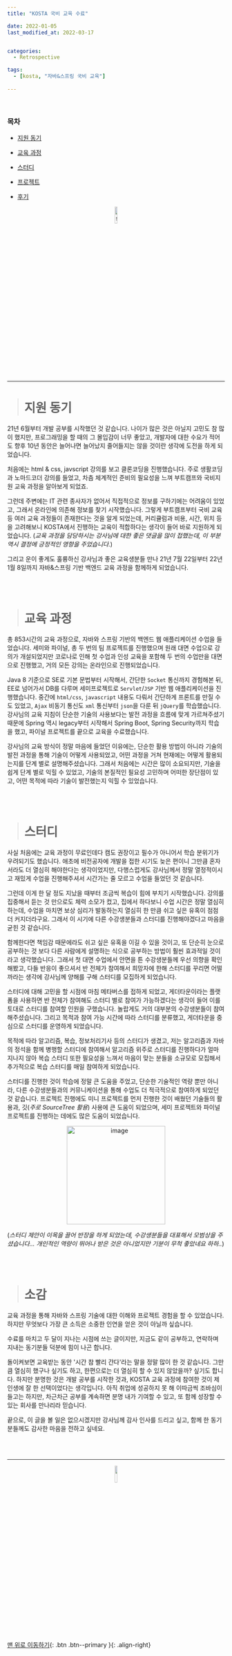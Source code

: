 ```yaml
---
title: "KOSTA 국비 교육 수료"

date: 2022-01-05
last_modified_at: 2022-03-17


categories:
  - Retrospective

tags:
  - [kosta, "자바&스프링 국비 교육"]
  
---
```


<br>

### 목차

- [지원 동기](#지원-동기)

- [교육 과정](#교육-과정)

- [스터디](#스터디)

- [프로젝트](#프로젝트)

- [후기](#후기)

<p align="center"><img src="https://user-images.githubusercontent.com/70495425/131687801-2b295fb7-6e22-4e70-a1ef-a7dc85b96796.png" alt="sun cloud" height="10%" width="10%" /></p>

---  

> # 지원 동기

21년 6월부터 개발 공부를 시작했던 것 같습니다. 나이가 많은 것은 아닐지 고민도 참 많이 했지만, 프로그래밍을 할 때의 그 몰입감이 너무 좋았고, 개발자에 대한 수요가 적어도 향후 10년 동안은 늘어나면 늘어났지 줄어들지는 않을 것이란 생각에 도전을 하게 되었습니다.



처음에는 html & css, javscript 강의를 보고 클론코딩을 진행했습니다. 주로 생활코딩과 노마드코더 강의를 들었고, 차츰 체계적인 준비의 필요성을 느껴 부트캠프와 국비지원 교육 과정을 알아보게 되었죠.



그런데 주변에는 IT 관련 종사자가 없어서 직접적으로 정보를 구하기에는 어려움이 있었고, 그래서 온라인에 의존해 정보를 찾기 시작했습니다. 그렇게 부트캠프부터 국비 교육 등 여러 교육 과정들이 존재한다는 것을 알게 되었는데, 커리큘럼과 비용, 시간, 위치 등을 고려해보니 KOSTA에서 진행하는 교육이 적합하다는 생각이 들어 바로 지원하게 되었습니다. (_교육 과정을 담당하시는 강사님에 대한 좋은 댓글을 많이 접했는데, 이 부분 역시 결정에 긍정적인 영향을 주었습니다._) 



그리고 운이 좋게도 훌륭하신 강사님과 좋은 교육생분들 만나 21년 7월 22일부터 22년 1월 8일까지 자바&스프링 기반 백엔드 교육 과정을 함께하게 되었습니다.

<br>

<br>

> # 교육 과정

총 853시간의 교육 과정으로, 자바와 스프링 기반의 백엔드 웹 애플리케이션 수업을 들었습니다. 세미와 파이널, 총 두 번의 팀 프로젝트를 진행했으며 원래 대면 수업으로 강의가 개설되었지만 코로나로 인해 첫 수업과 인성 교육을 포함해 두 번의 수업만을 대면으로 진행했고, 거의 모든 강의는 온라인으로 진행되었습니다.

Java 8 기준으로 SE로 기본 문법부터 시작해서, 간단한 `Socket` 통신까지 경험해본 뒤, EE로 넘어가서 DB를 다루며 세미프로젝트로 `Servlet`/`JSP` 기반 웹 애플리케이션을 진행했습니다. 중간에 `html/css`, `javascript` 내용도 다뤄서 간단하게 프론트를 만질 수도 있었고, `Ajax` 비동기 통신도 `xml` 통신부터 `json`을 다룬 뒤 `jQuery`를 학습했습니다. 강사님의 교육 지침이 단순한 기술의 사용보다는 발전 과정을 흐름에 맞게 가르쳐주셨기 때문에 Spring 역시 legacy부터 시작해서 Spring Boot, Spring Security까지 학습을 했고, 파이널 프로젝트를 끝으로 교육을 수료했습니다.

강사님의 교육 방식이 정말 마음에 들었던 이유에는, 단순한 활용 방법이 아니라 기술의 발전 과정을 통해 기술이 어떻게 사용되었고, 어떤 과정을 거쳐 현재에는 어떻게 활용되는지를 단계 별로 설명해주셨습니다. 그래서 처음에는 시간은 많이 소요되지만, 기술을 쉽게 단계 별로 익힐 수 있었고, 기술의 본질적인 필요성 고민하며 어떠한 장단점이 있고, 어떤 목적에 따라 기술이 발전했는지 익힐 수 있었습니다.

<br>

<br>

> # 스터디

사실 처음에는 교육 과정이 무료인데다 캠도 권장이고 필수가 아니어서 학습 분위기가 우려되기도 했습니다. 애초에 비전공자에 개발을 접한 시기도 늦은 편이니 그만큼 혼자서라도 더 열심히 해야한다는 생각이었지만, 다행스럽게도 강사님께서 정말 열정적이시고 재밌게 수업을 진행해주셔서 시간가는 줄 모르고 수업을 들었던 것 같습니다.



그런데 이게 한 달 정도 지났을 때부터 조금씩 복습이 힘에 부치기 시작했습니다. 강의를 집중해서 듣는 것 만으로도 체력 소모가 컸고, 집에서 하다보니 수업 시간은 정말 열심히 하는데, 수업을 마치면 보상 심리가 발동하는지 열심히 한 만큼 쉬고 싶은 유혹이 점점 더 커지더라구요. 그래서 이 시기에 다른 수강생분들과 스터디를 진행해야겠다고 마음을 굳힌 것 같습니다.



함께한다면 책임감 때문에라도 쉬고 싶은 유혹을 이길 수 있을 것이고, 또 단순히 눈으로 공부하는 것 보다 다른 사람에게 설명하는 식으로 공부하는 방법이 훨씬 효과적일 것이라고 생각했습니다. 그래서 첫 대면 수업에서 안면을 튼 수강생분들께 우선 의향을 확인해봤고, 다들 반응이 좋으셔서 반 전체가 참여해서 희망자에 한해 스터디를 꾸리면 어떨까라는 생각에 강사님께 양해를 구해 스터디를 모집하게 되었습니다.



스터디에 대해 고민을 할 시점에 마침 메타버스를 접하게 되었고, 게더타운이라는 플랫폼을 사용하면 반 전체가 참여해도 스터디 별로 참여가 가능하겠다는 생각이 들어 이를 토대로 스터디를 참여할 인원을 구했습니다. 놀랍게도 거의 대부분의 수강생분들이 참여해주셨습니다. 그리고 목적과 참여 가능 시간에 따라 스터디를 분류했고, 게더타운을 중심으로 스터디를 운영하게 되었습니다.



목적에 따라 알고리즘, 복습, 정보처리기사 등의 스터디가 생겼고, 저는 알고리즘과 자바의 정석을 함께 병행할 스터디에 참여해서 알고리즘 위주로 스터디를 진행하다가 얼마 지나지 않아 복습 스터디 또한 필요성을 느껴서 마음이 맞는 분들을 소규모로 모집해서 추가적으로 복습 스터디를 매일 참여하게 되었습니다.



스터디를 진행한 것이 학습에 정말 큰 도움을 주었고, 단순한 기술적인 역량 뿐만 아니라, 다른 수강생분들과의 커뮤니케이션을 통해 수업도 더 적극적으로 참여하게 되었던 것 같습니다. 프로젝트 진행에도 미니 프로젝트를 먼저 진행한 것이 배웠던 기술들의 활용과, 깃(_주로 SourceTree 활용_) 사용에 큰 도움이 되었으며, 세미 프로젝트와 파이널 프로젝트를 진행하는 데에도 많은 도움이 되었습니다.

<p align="center"><img title="" src="https://user-images.githubusercontent.com/70495425/158790136-18da0156-6796-4007-a8eb-ededfc848f25.png" alt="image" width="228"></p>

(*스터디 제안이 이목을 끌어 반장을 하게 되었는데, 수강생분들을 대표해서 모범상을 주셨습니다... 개인적인 역량이 뛰어나 받은 것은 아니었지만 기분이 무척 좋았네요 하하..*)

<br>

<br>

> # 소감

교육 과정을 통해 자바와 스프링 기술에 대한 이해와 프로젝트 경험을 할 수 있었습니다. 하지만 무엇보다 가장 큰 소득은 소중한 인연을 얻은 것이 아닐까 싶습니다.

수료를 마치고 두 달이 지나는 시점에 쓰는 글이지만, 지금도 같이 공부하고, 연락하며 지내는 동기분들 덕분에 힘이 나곤 합니다.

돌이켜보면 교육받는 동안 '시간 참 빨리 간다'라는 말을 정말 많이 한 것 같습니다. 그만큼 열심히 했구나 싶기도 하고, 한편으로는 더 열심히 할 수 있지 않았을까? 싶기도 합니다. 하지만 분명한 것은 개발 공부를 시작한 것과, KOSTA 교육 과정에 참여한 것이 제 인생에 잘 한 선택이었다는 생각입니다. 아직 취업에 성공하지 못 해 이따금씩 조바심이 들고는 하지만, 차근차근 공부를 계속하면 분명 내가 기여할 수 있고, 또 함께 성장할 수 있는 회사를 만나리라 믿습니다.

끝으로, 이 글을 볼 일은 없으시겠지만 강사님께 감사 인사를 드리고 싶고, 함께 한 동기분들께도 감사한 마음을 전하고 싶네요.

<br>

<br>

---

<p align="center"><img src="https://user-images.githubusercontent.com/70495425/131689647-b4d2206e-7ec4-4f7f-a734-6c3bf77c80c3.png" height="10%" width="10%"></p>

[맨 위로 이동하기](#){: .btn .btn--primary }{: .align-right}
